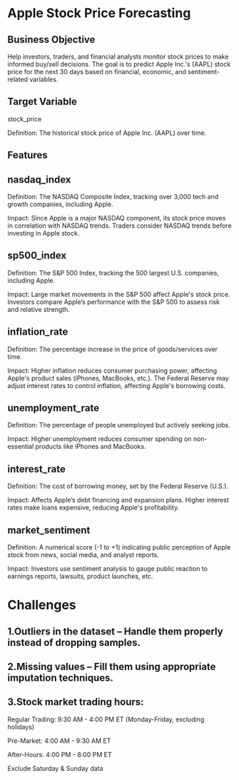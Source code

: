 # Apple Stock Price Forecasting
## Business Objective
Help investors, traders, and financial analysts monitor stock prices to make informed buy/sell decisions. The goal is to predict Apple Inc.'s (AAPL) stock price for the next 30 days based on financial, economic, and sentiment-related variables.
## Target Variable
stock_price

Definition: The historical stock price of Apple Inc. (AAPL) over time.

## Features

## nasdaq_index

Definition: The NASDAQ Composite Index, tracking over 3,000 tech and growth companies, including Apple.

Impact: Since Apple is a major NASDAQ component, its stock price moves in correlation with NASDAQ trends. Traders consider NASDAQ trends before investing in Apple stock.

## sp500_index

Definition: The S&P 500 Index, tracking the 500 largest U.S. companies, including Apple.

Impact: Large market movements in the S&P 500 affect Apple's stock price. Investors compare Apple’s performance with the S&P 500 to assess risk and relative strength.

## inflation_rate

Definition: The percentage increase in the price of goods/services over time.

Impact: Higher inflation reduces consumer purchasing power, affecting Apple's product sales (iPhones, MacBooks, etc.). The Federal Reserve may adjust interest rates to control inflation, affecting Apple's borrowing costs.

## unemployment_rate

Definition: The percentage of people unemployed but actively seeking jobs.

Impact: Higher unemployment reduces consumer spending on non-essential products like iPhones and MacBooks.

## interest_rate

Definition: The cost of borrowing money, set by the Federal Reserve (U.S.).

Impact: Affects Apple’s debt financing and expansion plans. Higher interest rates make loans expensive, reducing Apple's profitability.

## market_sentiment

Definition: A numerical score (-1 to +1) indicating public perception of Apple stock from news, social media, and analyst reports.

Impact: Investors use sentiment analysis to gauge public reaction to earnings reports, lawsuits, product launches, etc.

# Challenges

## 1.Outliers in the dataset – Handle them properly instead of dropping samples.

## 2.Missing values – Fill them using appropriate imputation techniques.

## 3.Stock market trading hours:

  Regular Trading: 9:30 AM - 4:00 PM ET (Monday-Friday, excluding holidays)

  Pre-Market: 4:00 AM - 9:30 AM ET

  After-Hours: 4:00 PM - 8:00 PM ET

  Exclude Saturday & Sunday data

